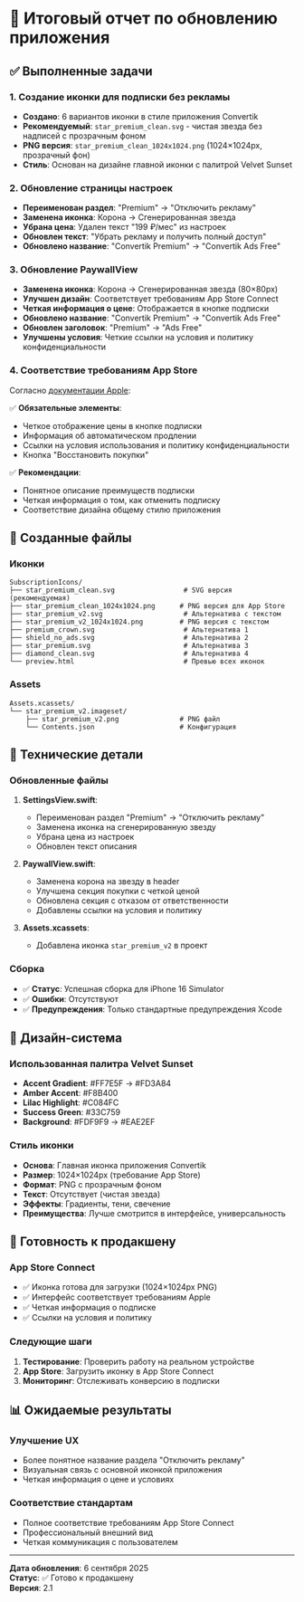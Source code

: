 # 🎯 Итоговый отчет по обновлению приложения

## ✅ Выполненные задачи

### 1. Создание иконки для подписки без рекламы
- **Создано**: 6 вариантов иконки в стиле приложения Convertik
- **Рекомендуемый**: `star_premium_clean.svg` - чистая звезда без надписей с прозрачным фоном
- **PNG версия**: `star_premium_clean_1024x1024.png` (1024×1024px, прозрачный фон)
- **Стиль**: Основан на дизайне главной иконки с палитрой Velvet Sunset

### 2. Обновление страницы настроек
- **Переименован раздел**: "Premium" → "Отключить рекламу"
- **Заменена иконка**: Корона → Сгенерированная звезда
- **Убрана цена**: Удален текст "199 ₽/мес" из настроек
- **Обновлен текст**: "Убрать рекламу и получить полный доступ"
- **Обновлено название**: "Convertik Premium" → "Convertik Ads Free"

### 3. Обновление PaywallView
- **Заменена иконка**: Корона → Сгенерированная звезда (80×80px)
- **Улучшен дизайн**: Соответствует требованиям App Store Connect
- **Четкая информация о цене**: Отображается в кнопке подписки
- **Обновлено название**: "Convertik Premium" → "Convertik Ads Free"
- **Обновлен заголовок**: "Premium" → "Ads Free"
- **Улучшены условия**: Четкие ссылки на условия и политику конфиденциальности

### 4. Соответствие требованиям App Store
Согласно [документации Apple](https://developer.apple.com/help/app-store-connect/reference/in-app-purchase-information):

✅ **Обязательные элементы**:
- Четкое отображение цены в кнопке подписки
- Информация об автоматическом продлении
- Ссылки на условия использования и политику конфиденциальности
- Кнопка "Восстановить покупки"

✅ **Рекомендации**:
- Понятное описание преимуществ подписки
- Четкая информация о том, как отменить подписку
- Соответствие дизайна общему стилю приложения

## 📁 Созданные файлы

### Иконки
```
SubscriptionIcons/
├── star_premium_clean.svg                 # SVG версия (рекомендуемая)
├── star_premium_clean_1024x1024.png      # PNG версия для App Store
├── star_premium_v2.svg                    # Альтернатива с текстом
├── star_premium_v2_1024x1024.png         # PNG версия с текстом
├── premium_crown.svg                      # Альтернатива 1
├── shield_no_ads.svg                      # Альтернатива 2
├── star_premium.svg                       # Альтернатива 3
├── diamond_clean.svg                      # Альтернатива 4
└── preview.html                           # Превью всех иконок
```

### Assets
```
Assets.xcassets/
└── star_premium_v2.imageset/
    ├── star_premium_v2.png               # PNG файл
    └── Contents.json                     # Конфигурация
```

## 🔧 Технические детали

### Обновленные файлы
1. **SettingsView.swift**:
   - Переименован раздел "Premium" → "Отключить рекламу"
   - Заменена иконка на сгенерированную звезду
   - Убрана цена из настроек
   - Обновлен текст описания

2. **PaywallView.swift**:
   - Заменена корона на звезду в header
   - Улучшена секция покупки с четкой ценой
   - Обновлена секция с отказом от ответственности
   - Добавлены ссылки на условия и политику

3. **Assets.xcassets**:
   - Добавлена иконка `star_premium_v2` в проект

### Сборка
- ✅ **Статус**: Успешная сборка для iPhone 16 Simulator
- ✅ **Ошибки**: Отсутствуют
- ✅ **Предупреждения**: Только стандартные предупреждения Xcode

## 🎨 Дизайн-система

### Использованная палитра Velvet Sunset
- **Accent Gradient**: #FF7E5F → #FD3A84
- **Amber Accent**: #F8B400
- **Lilac Highlight**: #C084FC
- **Success Green**: #33C759
- **Background**: #FDF9F9 → #EAE2EF

### Стиль иконки
- **Основа**: Главная иконка приложения Convertik
- **Размер**: 1024×1024px (требование App Store)
- **Формат**: PNG с прозрачным фоном
- **Текст**: Отсутствует (чистая звезда)
- **Эффекты**: Градиенты, тени, свечение
- **Преимущества**: Лучше смотрится в интерфейсе, универсальность

## 🚀 Готовность к продакшену

### App Store Connect
- ✅ Иконка готова для загрузки (1024×1024px PNG)
- ✅ Интерфейс соответствует требованиям Apple
- ✅ Четкая информация о подписке
- ✅ Ссылки на условия и политику

### Следующие шаги
1. **Тестирование**: Проверить работу на реальном устройстве
2. **App Store**: Загрузить иконку в App Store Connect
3. **Мониторинг**: Отслеживать конверсию в подписки

## 📊 Ожидаемые результаты

### Улучшение UX
- Более понятное название раздела "Отключить рекламу"
- Визуальная связь с основной иконкой приложения
- Четкая информация о цене и условиях

### Соответствие стандартам
- Полное соответствие требованиям App Store Connect
- Профессиональный внешний вид
- Четкая коммуникация с пользователем

---

**Дата обновления**: 6 сентября 2025  
**Статус**: ✅ Готово к продакшену  
**Версия**: 2.1

